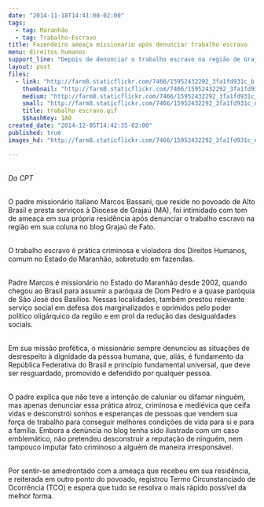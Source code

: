 ```yaml
---
date: "2014-11-18T14:41:00-02:00"
tags:
  - tag: Maranhão
  - tag: Trabalho-Escravo
title: Fazendeiro ameaça missionário após denunciar trabalho escravo
menu: direitos humanos
support_line: "Depois de denunciar o trabalho escravo na região de Grajaú (MA) em sua coluna no blog Grajaú de Fato, o padre missionário Marcos Bassani foi intimidado."
layout: post
files:
  - link: "http://farm8.staticflickr.com/7466/15952432292_3fa1fd931c_b.jpg"
    thumbnail: "http://farm8.staticflickr.com/7466/15952432292_3fa1fd931c_t.jpg"
    medium: "http://farm8.staticflickr.com/7466/15952432292_3fa1fd931c_z.jpg"
    small: "http://farm8.staticflickr.com/7466/15952432292_3fa1fd931c_n.jpg"
    title: trabalho escravo.gif
    $$hashKey: 1A0
created_date: "2014-12-05T14:42:35-02:00"
published: true
images_hd: "http://farm8.staticflickr.com/7466/15952432292_3fa1fd931c_n.jpg"

---
```

<div id="content-header">
<div id="content-title">
<p><br />
<em>Da CPT</em></p>
</div>
</div>

<div id="content-area">
<div id="default-content">
<div id="node-16751">
<div>
<div>
<p><br />
O padre mission&aacute;rio italiano Marcos Bassani, que reside no povoado de Alto Brasil e presta servi&ccedil;os &agrave; Diocese de Graja&uacute; (MA), foi intimidado com tom de amea&ccedil;a em sua pr&oacute;pria resid&ecirc;ncia ap&oacute;s denunciar o trabalho escravo na regi&atilde;o em sua coluna no blog Graja&uacute; de Fato.&nbsp;</p>

<p><br />
O trabalho escravo &eacute; pr&aacute;tica criminosa e violadora dos Direitos Humanos, comum no Estado do Maranh&atilde;o, sobretudo em fazendas.</p>

<p><br />
Padre Marcos &eacute; mission&aacute;rio no Estado do Maranh&atilde;o desde 2002, quando chegou ao Brasil para assumir a par&oacute;quia de Dom Pedro e a quase par&oacute;quia de S&atilde;o Jos&eacute; dos Bas&iacute;lios. Nessas localidades, tamb&eacute;m prestou relevante servi&ccedil;o social em defesa dos marginalizados e oprimidos pelo poder pol&iacute;tico olig&aacute;rquico da regi&atilde;o e em prol da redu&ccedil;&atilde;o das desigualdades sociais.</p>

<p><br />
Em sua miss&atilde;o prof&eacute;tica, o mission&aacute;rio sempre denunciou as situa&ccedil;&otilde;es de desrespeito &agrave; dignidade da pessoa humana, que, ali&aacute;s, &eacute; fundamento da Rep&uacute;blica Federativa do Brasil e princ&iacute;pio fundamental universal, que deve ser resguardado, promovido e defendido por qualquer pessoa.</p>

<p><br />
O padre explica que n&atilde;o teve a inten&ccedil;&atilde;o de caluniar ou difamar ningu&eacute;m, mas apenas denunciar essa pr&aacute;tica atroz, criminosa e medi&eacute;vica que ceifa vidas e desconstr&oacute;i sonhos e esperan&ccedil;as de pessoas que vendem sua for&ccedil;a de trabalho para conseguir melhores condi&ccedil;&otilde;es de vida para si e para a fam&iacute;lia. Embora a den&uacute;ncia no blog tenha sido ilustrada com um caso emblem&aacute;tico, n&atilde;o pretendeu desconstruir a reputa&ccedil;&atilde;o de ningu&eacute;m, nem tampouco imputar fato criminoso a algu&eacute;m de maneira irrespons&aacute;vel.</p>

<p><br />
Por sentir-se amedrontado com a amea&ccedil;a que recebeu em sua resid&ecirc;ncia, e reiterada em outro ponto do povoado, registrou Termo Circunstanciado de Ocorr&ecirc;ncia (TCO) e espera que tudo se resolva o mais r&aacute;pido poss&iacute;vel da melhor forma.</p>
</div>
</div>
</div>
</div>
</div>
